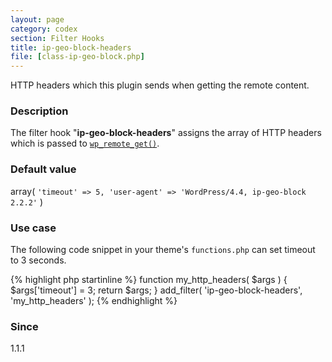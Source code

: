 ```yaml
---
layout: page
category: codex
section: Filter Hooks
title: ip-geo-block-headers
file: [class-ip-geo-block.php]
---
```


HTTP headers which this plugin sends when getting the remote content.

<!--more-->

### Description ###

The filter hook "**ip-geo-block-headers**" assigns the array of HTTP headers 
which is passed to [`wp_remote_get()`][WpRemoteGet].

### Default value ###

array( `'timeout' => 5, 'user-agent' => 'WordPress/4.4, ip-geo-block 2.2.2'` )

### Use case ###

The following code snippet in your theme's `functions.php` can set timeout to 
3 seconds.

{% highlight php startinline %}
function my_http_headers( $args ) {
    $args['timeout'] = 3;
    return $args;
}
add_filter( 'ip-geo-block-headers', 'my_http_headers' );
{% endhighlight %}

### Since ###

1.1.1

[IP-Geo-Block]: https://wordpress.org/plugins/ip-geo-block/ "WordPress › IP Geo Block « WordPress Plugins"
[WpRemoteGet]:  https://codex.wordpress.org/Function_Reference/wp_remote_get "Function Reference/wp remote get « WordPress Codex"
